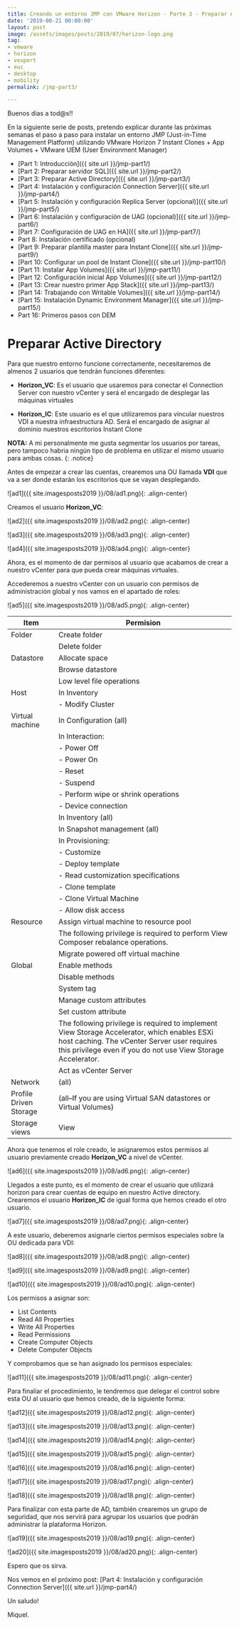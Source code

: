 ```yaml
---
title: Creando un entorno JMP con VMware Horizon - Parte 3 - Preparar Active Directory
date: '2019-08-21 00:00:00'
layout: post
image: /assets/images/posts/2019/07/horizon-logo.png
tag:
- vmware
- horizon
- vexpert
- euc
- desktop
- mobility
permalink: /jmp-part3/

---
```


Buenos dias a tod@s!!

En la siguiente serie de posts, pretendo explicar durante las próximas semanas el paso a paso para instalar un entorno JMP (Just-in-Time Management Platform) utilizando VMware Horizon 7 Instant Clones + App Volumes + VMware UEM (User Environment Manager) 

- [Part 1: Introducción]({{ site.url }}/jmp-part1/)
- [Part 2: Preparar servidor SQL]({{ site.url }}/jmp-part2/)
- [Part 3: Preparar Active Directory]({{ site.url }}/jmp-part3/)
- [Part 4: Instalación y configuración Connection Server]({{ site.url }}/jmp-part4/)
- [Part 5: Instalación y configuración Replica Server (opcional)]({{ site.url }}/jmp-part5/)
- [Part 6: Instalación y configuración de UAG (opcional)]({{ site.url }}/jmp-part6/)
- [Part 7: Configuración de UAG en HA]({{ site.url }}/jmp-part7/)
- Part 8: Instalación certificado (opcional)
- [Part 9: Preparar plantilla master para Instant Clone]({{ site.url }}/jmp-part9/)
- [Part 10: Configurar un pool de Instant Clone]({{ site.url }}/jmp-part10/)
- [Part 11: Instalar App Volumes]({{ site.url }}/jmp-part11/)
- [Part 12: Configuración inicial App Volumes]({{ site.url }}/jmp-part12/)
- [Part 13: Crear nuestro primer App Stack]({{ site.url }}/jmp-part13/)
- [Part 14: Trabajando con Writable Volumes]({{ site.url }}/jmp-part14/)
- [Part 15: Instalación Dynamic Environment Manager]({{ site.url }}/jmp-part15/)
- Part 16: Primeros pasos con DEM

# Preparar Active Directory

Para que nuestro entorno funcione correctamente, necesitaremos de almenos 2 usuarios que tendrán funciones diferentes:

- **Horizon_VC**: Es el usuario que usaremos para conectar el Connection Server con nuestro vCenter y será el encargado de desplegar las máquinas virtuales

- **Horizon_IC**: Este usuario es el que utilizaremos para vincular nuestros VDI a nuestra infraestructura AD. Será el encargado de asignar al dominio nuestros escritorios Instant Clone

**NOTA:** A mi personalmente me gusta segmentar los usuarios por tareas, pero tampoco habria ningún tipo de problema en utilizar el mismo usuario para ambas cosas.
{: .notice}

Antes de empezar a crear las cuentas, crearemos una OU llamada **VDI** que va a ser donde estarán los escritorios que se vayan desplegando.

![ad1]({{ site.imagesposts2019 }}/08/ad1.png){: .align-center}

Creamos el usuario **Horizon_VC**:

![ad2]({{ site.imagesposts2019 }}/08/ad2.png){: .align-center}

![ad3]({{ site.imagesposts2019 }}/08/ad3.png){: .align-center}

![ad4]({{ site.imagesposts2019 }}/08/ad4.png){: .align-center}

Ahora, es el momento de dar permisos al usuario que acabamos de crear a nuestro vCenter para que pueda crear máquinas virtuales.

Accederemos a nuestro vCenter con un usuario con permisos de administración global y nos vamos en el apartado de roles:

![ad5]({{ site.imagesposts2019 }}/08/ad5.png){: .align-center}

| Item                   | Permision                                                                                                                                                                                                    |
|------------------------|--------------------------------------------------------------------------------------------------------------------------------------------------------------------------------------------------------------|
| Folder                 | Create folder                                                                                                                                                                                                |
|                        | Delete folder                                                                                                                                                                                                |
| Datastore              | Allocate space                                                                                                                                                                                               |
|                        | Browse datastore                                                                                                                                                                                             |
|                        | Low level file operations                                                                                                                                                                                    |
| Host                   | In Inventory                                                                                                                                                                                                 |
|                        | - Modify Cluster                                                                                                                                                                                             |
| Virtual machine        | In Configuration (all)                                                                                                                                                                                       |
|                        | In Interaction:                                                                                                                                                                                              |
|                        | - Power Off                                                                                                                                                                                                  |
|                        | - Power On                                                                                                                                                                                                   |
|                        | - Reset                                                                                                                                                                                                      |
|                        | - Suspend                                                                                                                                                                                                    |
|                        | - Perform wipe or shrink operations                                                                                                                                                                          |
|                        | - Device connection                                                                                                                                                                                          |
|                        | In Inventory (all)                                                                                                                                                                                           |
|                        | In Snapshot management (all)                                                                                                                                                                                 |
|                        | In Provisioning:                                                                                                                                                                                             |
|                        | - Customize                                                                                                                                                                                                  |
|                        | - Deploy template                                                                                                                                                                                            |
|                        | - Read customization specifications                                                                                                                                                                          |
|                        | - Clone template                                                                                                                                                                                             |
|                        | - Clone Virtual Machine                                                                                                                                                                                      |
|                        | - Allow disk access                                                                                                                                                                                          |
| Resource               | Assign virtual machine to resource pool                                                                                                                                                                      |
|                        | The following privilege is required to perform View Composer rebalance operations.                                                                                                                           |
|                        | Migrate powered off virtual machine                                                                                                                                                                          |
| Global                 | Enable methods                                                                                                                                                                                               |
|                        | Disable methods                                                                                                                                                                                              |
|                        | System tag                                                                                                                                                                                                   |
|                        | Manage custom attributes                                                                                                                                                                                     |
|                        | Set custom attribute                                                                                                                                                                                         |
|                        | The following privilege is required to implement View Storage Accelerator, which enables ESXi host caching. The vCenter Server user requires this privilege even if you do not use View Storage Accelerator. |
|                        | Act as vCenter Server                                                                                                                                                                                        |
| Network                | (all)                                                                                                                                                                                                        |
| Profile Driven Storage | (all–If you are using Virtual SAN datastores or Virtual Volumes)                                                                                                                                             |
| Storage views          | View                                                                                                                                                                                                         |

Ahora que tenemos el role creado, le asignaremos estos permisos al usuario previamente creado **Horizon_VC** a nivel de vCenter.

![ad6]({{ site.imagesposts2019 }}/08/ad6.png){: .align-center}

Llegados a este punto, es el momento de crear el usuario que utilizará horizon para crear cuentas de equipo en nuestro Active directory. Crearemos el usuario **Horizon_IC** de igual forma que hemos creado el otro usuario.

![ad7]({{ site.imagesposts2019 }}/08/ad7.png){: .align-center}

A este usuario, deberemos asignarle ciertos permisos especiales sobre la OU dedicada para VDI:

![ad8]({{ site.imagesposts2019 }}/08/ad8.png){: .align-center}

![ad9]({{ site.imagesposts2019 }}/08/ad9.png){: .align-center}

![ad10]({{ site.imagesposts2019 }}/08/ad10.png){: .align-center}

Los permisos a asignar son:

- List Contents
- Read All Properties
- Write All Properties
- Read Permissions
- Create Computer Objects
- Delete Computer Objects

Y comprobamos que se han asignado los permisos especiales:

![ad11]({{ site.imagesposts2019 }}/08/ad11.png){: .align-center}

Para finaliar el procedimiento, le tendremos que delegar el control sobre esta OU al usuario que hemos creado, de la siguiente forma:

![ad12]({{ site.imagesposts2019 }}/08/ad12.png){: .align-center}

![ad13]({{ site.imagesposts2019 }}/08/ad13.png){: .align-center}

![ad14]({{ site.imagesposts2019 }}/08/ad14.png){: .align-center}

![ad15]({{ site.imagesposts2019 }}/08/ad15.png){: .align-center}

![ad16]({{ site.imagesposts2019 }}/08/ad16.png){: .align-center}

![ad17]({{ site.imagesposts2019 }}/08/ad17.png){: .align-center}

![ad18]({{ site.imagesposts2019 }}/08/ad18.png){: .align-center}

Para finalizar con esta parte de AD, también crearemos un grupo de seguridad, que nos servirá para agrupar los usuarios que podrán administrar la plataforma Horizon.

![ad19]({{ site.imagesposts2019 }}/08/ad19.png){: .align-center}

![ad20]({{ site.imagesposts2019 }}/08/ad20.png){: .align-center}

Espero que os sirva.

Nos vemos en el próximo post: [Part 4: Instalación y configuración Connection Server]({{ site.url }}/jmp-part4/)

Un saludo!

Miquel.


